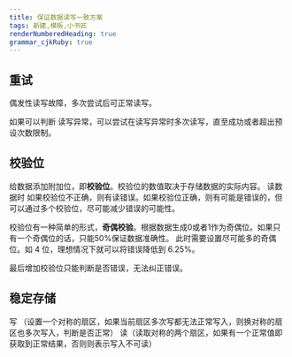 ```yaml
---
title: 保证数据读写一致方案
tags: 新建,模板,小书匠
renderNumberedHeading: true
grammar_cjkRuby: true
---
```


## 重试

偶发性读写故障，多次尝试后可正常读写。

如果可以判断 读写异常，可以尝试在读写异常时多次读写，直至成功或者超出预设次数限制。

## 校验位

给数据添加附加位，即**校验位**。校验位的数值取决于存储数据的实际内容。
读数据时 如果校验位不正确，则有读错误。如果校验位正确，则有可能是错误的，但可以通过多个校验位，尽可能减少错误的可能性。

校验位有一种简单的形式，**奇偶校验**。根据数据生成0或者1作为奇偶位。如果只有一个奇偶位的话，只能50%保证数据准确性。
此时需要设置尽可能多的奇偶位。如 4 位，理想情况下就可以将错误降低到 6.25%。

最后增加校验位只能判断是否错误，无法纠正错误。

## 稳定存储

写 （设置一个对称的扇区，如果当前扇区多次写都无法正常写入，则换对称的扇区也多次写入，判断是否正常）
读（读取对称的两个扇区，如果有一个正常值即获取到正常结果，否则则表示写入不可读）
